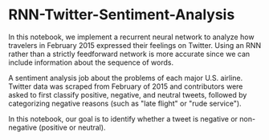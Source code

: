 # RNN-Twitter-Sentiment-Analysis
In this notebook, we implement a recurrent neural network to analyze how travelers in February 2015 expressed their feelings on Twitter. Using an RNN rather than a strictly feedforward network is more accurate since we can include information about the sequence of words.

A sentiment analysis job about the problems of each major U.S. airline. Twitter data was scraped from February of 2015 and contributors were asked to first classify positive, negative, and neutral tweets, followed by categorizing negative reasons (such as "late flight" or "rude service").

In this notebook, our goal is to identify whether a tweet is negative or non-negative (positive or neutral).
